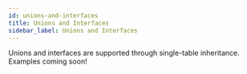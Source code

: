 ```yaml
---
id: unions-and-interfaces
title: Unions and Interfaces
sidebar_label: Unions and Interfaces
---
```


Unions and interfaces are supported through single-table inheritance. Examples coming soon!
